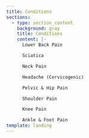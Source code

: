 ```yaml
---
title: Conditions
sections:
  - type: section_content
    background: gray
    title: Conditions
    content: |-
      Lower Back Pain

      Sciatica

      Neck Pain

      Headache (Cervicogenic)

      Pelvic & Hip Pain

      Shoulder Pain

      Knee Pain

      Ankle & Foot Pain
template: landing
---
```


